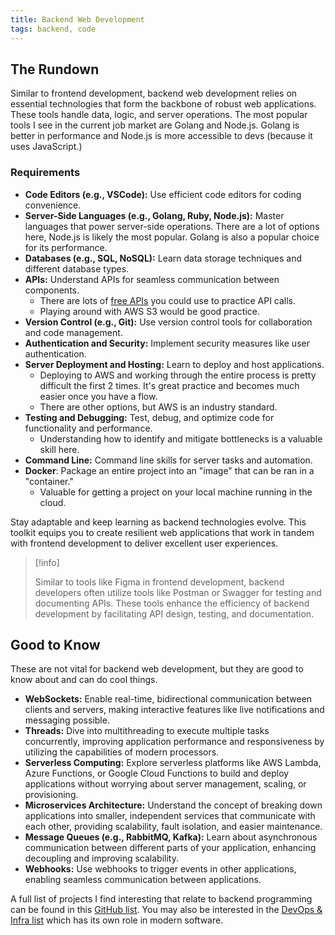 ```yaml
---
title: Backend Web Development
tags: backend, code
---
```


## The Rundown

Similar to frontend development, backend web development relies on essential technologies that form the backbone of robust web applications. These tools handle data, logic, and server operations. The most popular tools I see in the current job market are Golang and Node.js. Golang is better in performance and Node.js is more accessible to devs (because it uses JavaScript.)

### Requirements

- **Code Editors (e.g., VSCode):** Use efficient code editors for coding convenience.
- **Server-Side Languages (e.g., Golang, Ruby, Node.js):** Master languages that power server-side operations. There are a lot of options here, Node.js is likely the most popular. Golang is also a popular choice for its performance.
- **Databases (e.g., SQL, NoSQL):** Learn data storage techniques and different database types.
- **APIs:** Understand APIs for seamless communication between components.
	- There are lots of [free APIs](https://github.com/public-apis/public-apis) you could use to practice API calls.
	- Playing around with AWS S3 would be good practice.
- **Version Control (e.g., Git):** Use version control tools for collaboration and code management.
- **Authentication and Security:** Implement security measures like user authentication.
- **Server Deployment and Hosting:** Learn to deploy and host applications.
	- Deploying to AWS and working through the entire process is pretty difficult the first 2 times. It's great practice and becomes much easier once you have a flow.
	- There are other options, but AWS is an industry standard.
- **Testing and Debugging:** Test, debug, and optimize code for functionality and performance.
    - Understanding how to identify and mitigate bottlenecks is a valuable skill here.
- **Command Line:** Command line skills for server tasks and automation.
- **Docker**: Package an entire project into an "image" that can be ran in a "container."
	- Valuable for getting a project on your local machine running in the cloud.

Stay adaptable and keep learning as backend technologies evolve. This toolkit equips you to create resilient web applications that work in tandem with frontend development to deliver excellent user experiences.

> [!info]
> 
> Similar to tools like Figma in frontend development, backend developers often utilize tools like Postman or Swagger for testing and documenting APIs. These tools enhance the efficiency of backend development by facilitating API design, testing, and documentation.

## Good to Know

These are not vital for backend web development, but they are good to know about and can do cool things.

- **WebSockets:** Enable real-time, bidirectional communication between clients and servers, making interactive features like live notifications and messaging possible.
- **Threads:** Dive into multithreading to execute multiple tasks concurrently, improving application performance and responsiveness by utilizing the capabilities of modern processors.
- **Serverless Computing:** Explore serverless platforms like AWS Lambda, Azure Functions, or Google Cloud Functions to build and deploy applications without worrying about server management, scaling, or provisioning.
- **Microservices Architecture:** Understand the concept of breaking down applications into smaller, independent services that communicate with each other, providing scalability, fault isolation, and easier maintenance.
- **Message Queues (e.g., RabbitMQ, Kafka):** Learn about asynchronous communication between different parts of your application, enhancing decoupling and improving scalability.
- **Webhooks:** Use webhooks to trigger events in other applications, enabling seamless communication between applications.

A full list of projects I find interesting that relate to backend programming can be found in this [GitHub list](https://github.com/stars/ZaneH/lists/api-tools). You may also be interested in the [DevOps & Infra list](https://github.com/stars/ZaneH/lists/devops-and-infra) which has its own role in modern software.